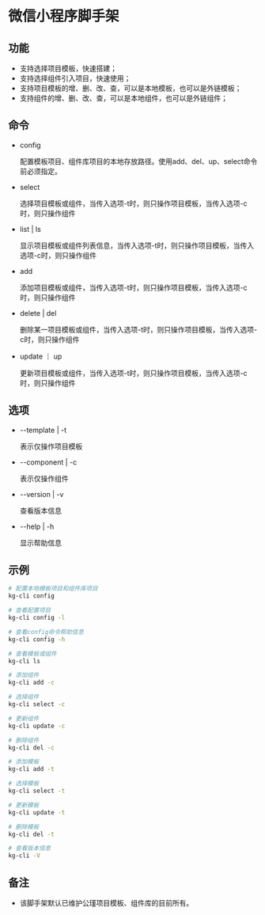 # 微信小程序脚手架
## 功能
- 支持选择项目模板，快速搭建；
- 支持选择组件引入项目，快速使用；
- 支持项目模板的增、删、改、查，可以是本地模板，也可以是外链模板；
- 支持组件的增、删、改、查，可以是本地组件，也可以是外链组件；

## 命令
- config

  配置模板项目、组件库项目的本地存放路径。使用add、del、up、select命令前必须指定。

- select

  选择项目模板或组件，当传入选项-t时，则只操作项目模板，当传入选项-c时，则只操作组件

- list | ls

  显示项目模板或组件列表信息，当传入选项-t时，则只操作项目模板，当传入选项-c时，则只操作组件

- add

  添加项目模板或组件，当传入选项-t时，则只操作项目模板，当传入选项-c时，则只操作组件

- delete | del

  删除某一项目模板或组件，当传入选项-t时，则只操作项目模板，当传入选项-c时，则只操作组件

- update ｜ up

  更新项目模板或组件，当传入选项-t时，则只操作项目模板，当传入选项-c时，则只操作组件


## 选项
- --template | -t

  表示仅操作项目模板

- --component | -c

  表示仅操作组件

- --version | -v

  查看版本信息

- --help | -h

  显示帮助信息

## 示例
```bash
# 配置本地模板项目和组件库项目
kg-cli config

# 查看配置项目
kg-cli config -l

# 查看config命令帮助信息
kg-cli config -h

# 查看模板或组件
kg-cli ls

# 添加组件
kg-cli add -c

# 选择组件
kg-cli select -c

# 更新组件
kg-cli update -c

# 删除组件
kg-cli del -c

# 添加模板
kg-cli add -t

# 选择模板
kg-cli select -t

# 更新模板
kg-cli update -t

# 删除模板
kg-cli del -t

# 查看版本信息
kg-cli -V
```

## 备注
- 该脚手架默认已维护公瑾项目模板、组件库的目前所有。




